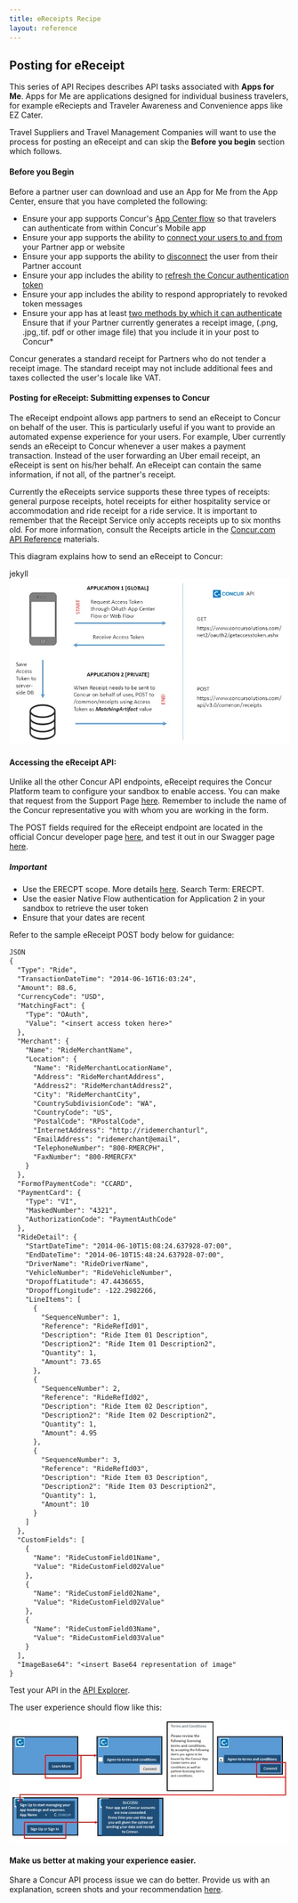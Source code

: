 ```yaml
---
title: eReceipts Recipe
layout: reference
---
```


## Posting for eReceipt
This series of API Recipes describes API tasks associated with **Apps for Me**. Apps for Me are applications designed for individual business travelers, for example eReciepts and Traveler Awareness and Convenience apps like EZ Cater.

Travel Suppliers and Travel Management Companies will want to use the process for posting an eReceipt and can skip the **Before you begin** section which follows.

#### Before you Begin

Before a partner user can download and use an App for Me from the App Center, ensure that you have completed the following:

- Ensure your app supports Concur's [App Center flow](https://developer.concur.com/api-reference/authentication/authentication.html) so that travelers can authenticate from within Concur's Mobile app
- Ensure your app supports the ability to [connect your users to and from](https://developer.concur.com/api-reference/authentication/authentication.html#access-tokens) your Partner app or website
- Ensure your app supports the ability to [disconnect](https://developer.concur.com/api-reference/authentication/authentication.html#revoke-single-access-token) the user from their Partner account
- Ensure your app includes the ability to [refresh the Concur authentication token](https://developer.concur.com/api-reference/authentication/authentication.html#refreshing-access-token)
- Ensure your app includes the ability to respond appropriately to revoked token messages <API Guide link>
- Ensure your app has at least [two methods by which it can authenticate](https://developer.concur.com/api-reference/authentication/authentication.html#access-tokens)
Ensure that if your Partner currently generates a receipt image, (.png, .jpg,.tif. pdf or other image file) that you include it in your post to Concur*

Concur generates a standard receipt for Partners who do not tender a receipt image. The standard receipt may not include additional fees and taxes collected the user's locale like VAT.

#### Posting for eReceipt: Submitting expenses to Concur
The eReceipt endpoint allows app partners to send an eReceipt to Concur on behalf of the user. This is particularly useful if you want to provide an automated expense experience for your users. For example, Uber currently sends an eReceipt to Concur whenever a user makes a payment transaction. Instead of the user forwarding an Uber email receipt, an eReceipt is sent on his/her behalf. An eReceipt can contain the same information, if not all, of the partner's receipt.

Currently the eReceipts service supports these three types of receipts: general purpose receipts, hotel receipts for either hospitality service or accommodation and ride receipt for a ride service. It is important to remember that the Receipt Service only accepts receipts up to six months old. For more information, consult the Receipts article in the [Concur.com API Reference]( https://developer.concur.com/api-reference/expense/receipts/index.html) materials.

This diagram explains how to send an eReceipt to Concur:

<html>
<body>jekyll

<img src="images/Send_a_receipt_to_Concur.jpg" alt="Send a receipt to Concur">

</body>
</html>


#### Accessing the eReceipt API:
Unlike all the other Concur API endpoints, eReceipt requires the Concur Platform team to configure your sandbox to enable access. You can make that request from the Support Page [here](https://developer.concur.com/docs-and-resources/support). Remember to include the name of the Concur representative you with whom you are working in the form.

The POST fields required for the eReceipt endpoint are located in the official Concur developer page [here](https://developer.concur.com/api-reference/expense/receipts/index.html#post), and test it out in our Swagger page [here](https://www.concursolutions.com/api/docs/index.html).

##### Important

- Use the ERECPT scope. More details [here](https://developer.concur.com/api-reference/authentication/authentication.html#web). Search Term: ERECPT.
- Use the easier Native Flow authentication for Application 2 in your sandbox to retrieve the user token
- Ensure that your dates are recent

Refer to the sample eReceipt POST body below for guidance:

```
JSON
{
  "Type": "Ride",
  "TransactionDateTime": "2014-06-16T16:03:24",
  "Amount": 88.6,
  "CurrencyCode": "USD",
  "MatchingFact": {
    "Type": "OAuth",
    "Value": "<insert access token here>"
  },
  "Merchant": {
    "Name": "RideMerchantName",
    "Location": {
      "Name": "RideMerchantLocationName",
      "Address": "RideMerchantAddress",
      "Address2": "RideMerchantAddress2",
      "City": "RideMerchantCity",
      "CountrySubdivisionCode": "WA",
      "CountryCode": "US",
      "PostalCode": "RPostalCode",
      "InternetAddress": "http://ridemerchanturl",
      "EmailAddress": "ridemerchant@email",
      "TelephoneNumber": "800-RMERCPH",
      "FaxNumber": "800-RMERCFX"
    }
  },
  "FormofPaymentCode": "CCARD",
  "PaymentCard": {
    "Type": "VI",
    "MaskedNumber": "4321",
    "AuthorizationCode": "PaymentAuthCode"
  },
  "RideDetail": {
    "StartDateTime": "2014-06-10T15:08:24.637928-07:00",
    "EndDateTime": "2014-06-10T15:48:24.637928-07:00",
    "DriverName": "RideDriverName",
    "VehicleNumber": "RideVehicleNumber",
    "DropoffLatitude": 47.4436655,
    "DropoffLongitude": -122.2982266,
    "LineItems": [
      {
        "SequenceNumber": 1,
        "Reference": "RideRefId01",
        "Description": "Ride Item 01 Description",
        "Description2": "Ride Item 01 Description2",
        "Quantity": 1,
        "Amount": 73.65
      },
      {
        "SequenceNumber": 2,
        "Reference": "RideRefId02",
        "Description": "Ride Item 02 Description",
        "Description2": "Ride Item 02 Description2",
        "Quantity": 1,
        "Amount": 4.95
      },
      {
        "SequenceNumber": 3,
        "Reference": "RideRefId03",
        "Description": "Ride Item 03 Description",
        "Description2": "Ride Item 03 Description2",
        "Quantity": 1,
        "Amount": 10
      }
    ]
  },
  "CustomFields": [
    {
      "Name": "RideCustomField01Name",
      "Value": "RideCustomField02Value"
    },
    {
      "Name": "RideCustomField02Name",
      "Value": "RideCustomField02Value"
    },
    {
      "Name": "RideCustomField03Name",
      "Value": "RideCustomField03Value"
    }
  ],
  "ImageBase64": "<insert Base64 representation of image"
}
```

Test your API in the [API Explorer](https://concurapi.readme.io/docs/post-e-receipt).

The user experience should flow like this:


<html>
<body>

<img src="images/Normal_flow.jpg" alt="Normal flow">

</body>
</html>


#### Make us better at making your experience easier.
Share a Concur API process issue we can do better. Provide us with an explanation, screen shots and your recommendation [here](http://forum.developer.concur.com/).
